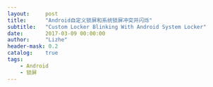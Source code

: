 ```yaml
---
layout:     post
title:      "Android自定义锁屏和系统锁屏冲突并闪烁"
subtitle:   "Custom Locker Blinking With Android System Locker"
date:       2017-03-09 00:00:00
author:     "Lizhe"
header-mask: 0.2
catalog:    true
tags:
    - Android
    - 锁屏
---
```


